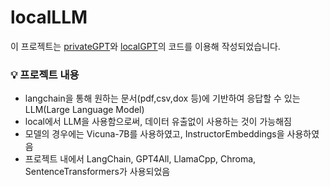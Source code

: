# localLLM
이 프로젝트는 [privateGPT](https://github.com/imartinez/privateGPT)와 [localGPT](https://github.com/PromtEngineer/localGPT)의 코드를 이용해 작성되었습니다.

### 💡 프로젝트 내용
- langchain을 통해 원하는 문서(pdf,csv,dox 등)에 기반하여 응답할 수 있는 LLM(Large Language Model)
- local에서 LLM을 사용함으로써, 데이터 유출없이 사용하는 것이 가능해짐
- 모델의 경우에는 Vicuna-7B를 사용하였고, InstructorEmbeddings을 사용하였음
- 프로젝트 내에서 LangChain, GPT4All, LlamaCpp, Chroma, SentenceTransformers가 사용되었음
